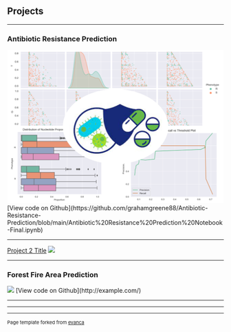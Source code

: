 ## Projects

---
### Antibiotic Resistance Prediction
<img src="images/Thumbnail.jpg"/>
[View code on Github](https://github.com/grahamgreene88/Antibiotic-Resistance-Prediction/blob/main/Antibiotic%20Resistance%20Prediction%20Notebook-Final.ipynb)

---
[Project 2 Title](/Project_1_Page)
<img src="images/dummy_thumbnail.jpg?raw=true"/>

---
### Forest Fire Area Prediction
<img src="images/dummy_thumbnail.jpg?raw=true"/>
[View code on Github](http://example.com/)

---


---




---
<p style="font-size:11px">Page template forked from <a href="https://github.com/evanca/quick-portfolio">evanca</a></p>
<!-- Remove above link if you don't want to attibute -->
